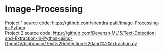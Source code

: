 # Image-Processing

Project 1 source code: https://github.com/virendra-patil/Image-Processing-in-Python <br>
Project 2 source code: https://github.com/Devansh-ML15/Text-Detection-and-Extraction-in-Python-using-OpenCV/blob/main/Text%20detection%20and%20extraction.py
